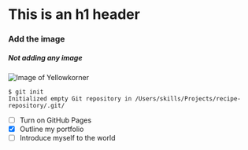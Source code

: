 # This is an h1 header
### Add the image
##### Not adding any image
![Image of Yellowkorner](https://storage.googleapis.com/yk-cdn/photos/pdp/ludwig-favre/the-saguaro-palm-springs.jpg)
```
$ git init
Initialized empty Git repository in /Users/skills/Projects/recipe-repository/.git/
```
- [ ] Turn on GitHub Pages
- [x] Outline my portfolio
- [ ] Introduce myself to the world
